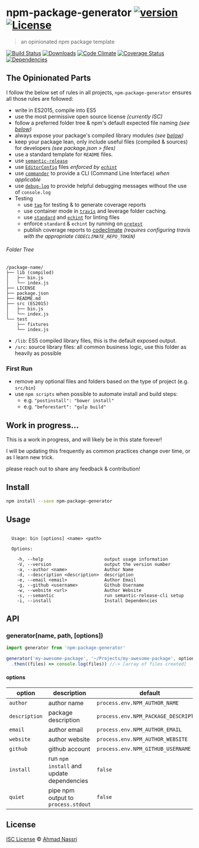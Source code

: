 # npm-package-generator [![version][npm-version]][npm-url] [![License][npm-license]][license-url]

> an opinionated npm package template

[![Build Status][travis-image]][travis-url]
[![Downloads][npm-downloads]][npm-url]
[![Code Climate][codeclimate-quality]][codeclimate-url]
[![Coverage Status][codeclimate-coverage]][codeclimate-url]
[![Dependencies][david-image]][david-url]

## The Opinionated Parts

I follow the below set of rules in all projects, `npm-package-generator` ensures all those rules are followed:

- write in ES2015, compile into ES5
- use the most permissive open source license *(currently ISC)*
- follow a preferred folder tree & npm's default expected file naming *(see [below](#folder-tree))*
- always expose your package's compiled library modules *(see [below](#folder-tree))*
- keep your package lean, only include useful files (compiled & sources) for developers *(see package.json > files)*
- use a standard template for `README` files.
- use [`semantic-release`](https://github.com/semantic-release/semantic-release)
- use [`EditorConfig`](http://editorconfig.org/) files *enforced by [`echint`](https://www.npmjs.com/package/echint)*
- use [`commander`](https://www.npmjs.com/package/commander) to provide a CLI (Command Line Interface) *when applicable*
- use [`debug-log`](https://www.npmjs.com/package/debug-log) to provide helpful debugging messages without the use of `console.log`
- Testing
  - use [`tap`](https://www.npmjs.com/package/tap) for testing & to generate coverage reports
  - use container mode in [`travis`](https://travis-ci.org/) and leverage folder caching.
  - use [`standard`](https://www.npmjs.com/package/standard) and [`echint`](https://www.npmjs.com/package/echint) for linting files
  - enforce `standard` & `echint` by running on [`pretest`](https://docs.npmjs.com/misc/scripts)
  - publish coverage reports to [codeclimate](https://codeclimate.com/) *(requires configuring travis with the appropriate `CODECLIMATE_REPO_TOKEN`)*

###### Folder Tree

```
/package-name/
├── lib (compiled)
│   ├── bin.js
│   └── index.js
├── LICENSE
├── package.json
├── README.md
├── src (ES2015)
│   ├── bin.js
│   └── index.js
└── test
    ├── fixtures
    └── index.js
```

- `/lib`: ES5 compiled library files, this is the default exposed output.
- `/src`: source library files: all common business logic, use this folder as heavily as possible

### First Run

- remove any optional files and folders based on the type of project (e.g. `src/bin`)
- use `npm scripts` when possible to automate install and build steps:
  - e.g. `"postinstall": "bower install"`
  - e.g. `"beforestart": "gulp build"`

## Work in progress...

This is a work in progress, and will likely be in this state forever!

I will be updating this frequently as common practices change over time, or as I learn new trick.

please reach out to share any feedback & contribution!

## Install

```sh
npm install --save npm-package-generator
```

## Usage

```

  Usage: bin [options] <name> <path>

  Options:

    -h, --help                       output usage information
    -V, --version                    output the version number
    -a, --author <name>              Author Name
    -d, --description <description>  description
    -e, --email <email>              Author Email
    -g, --github <username>          Github Username
    -w, --website <url>              Author Website
    -s, --semantic                   run semantic-release-cli setup
    -i, --install                    Install Dependencies

```

## API

### generator(name, path, [options])

```js
import generator from 'npm-package-generator'

generator('my-awesome-package', '~/Projects/my-awesome-package', options)
  .then((files) => console.log(files)) //-> [array of files created]
```

#### options

| option        | description                                     | default                               |
| ------------- | ----------------------------------------------- | ------------------------------------- |
| `author`      | author name                                     | `process.env.NPM_AUTHOR_NAME`         |
| `description` | package description                             | `process.env.NPM_PACKAGE_DESCRIPTION` |
| `email`       | author email                                    | `process.env.NPM_AUTHOR_EMAIL`        |
| `website`     | author website                                  | `process.env.NPM_AUTHOR_WEBSITE`      |
| `github`      | github account                                  | `process.env.NPM_GITHUB_USERNAME`     |
| `install`     | run `npm install` and update dependencies       | `false`                               |
| `quiet`       | pipe npm output to `process.stdout`             | `false`                               |

## License

[ISC License](LICENSE) &copy; [Ahmad Nassri](https://www.ahmadnassri.com/)

[license-url]: https://github.com/ahmadnassri/npm-package-generator/blob/master/LICENSE

[travis-url]: https://travis-ci.org/ahmadnassri/npm-package-generator
[travis-image]: https://img.shields.io/travis/ahmadnassri/npm-package-generator.svg?style=flat-square

[npm-url]: https://www.npmjs.com/package/npm-package-generator
[npm-license]: https://img.shields.io/npm/l/npm-package-generator.svg?style=flat-square
[npm-version]: https://img.shields.io/npm/v/npm-package-generator.svg?style=flat-square
[npm-downloads]: https://img.shields.io/npm/dm/npm-package-generator.svg?style=flat-square

[codeclimate-url]: https://codeclimate.com/github/ahmadnassri/npm-package-generator
[codeclimate-quality]: https://img.shields.io/codeclimate/github/ahmadnassri/npm-package-generator.svg?style=flat-square
[codeclimate-coverage]: https://img.shields.io/codeclimate/coverage/github/ahmadnassri/npm-package-generator.svg?style=flat-square

[david-url]: https://david-dm.org/ahmadnassri/npm-package-generator
[david-image]: https://img.shields.io/david/ahmadnassri/npm-package-generator.svg?style=flat-square

